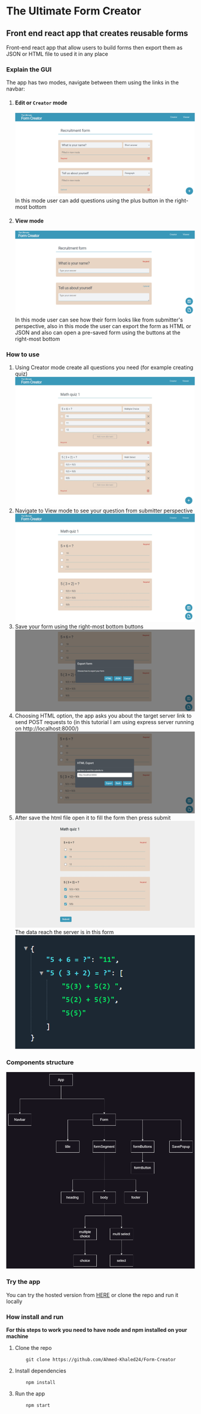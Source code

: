 # The Ultimate Form Creator
## Front end react app that creates reusable forms

Front-end react app that allow users to build forms then export them as JSON or HTML file to used it in any place

### Explain the GUI
The app has two modes, navigate between them using the links in the navbar:   
   1. #### Edit or `Creator` mode
        ![creator-mode](Readme/creator.png)
        In this mode user can add questions using the plus button in the right-most bottom     
   2. #### View mode
        ![view-mode](Readme/view.png)
        In this mode user can see how their form looks like from submitter's perspective, also in this mode the user can export the form as HTML or JSON and also can open a pre-saved form using the buttons at the right-most bottom

### How to use 
1. Using Creator mode create all questions you need (for example creating quiz) ![](Readme/create-quiz.jpeg)
2. Navigate to View mode to see your question from submitter perspective ![](Readme/view-quiz.jpeg)
3. Save your form using the right-most bottom buttons      
 ![](Readme/save-popup.png)
4. Choosing HTML option, the app asks you about the target server link to send POST requests to (in this tutorial I am using express server running on http://localhost:8000/)
![](Readme/html-save-ll.png)
5. After save the html file open it to fill the form then press submit
![](Readme/answer-form.jpeg)
The data reach the server is in this form
![](Readme/data-reach-server.png)

### Components structure
![](Readme/component%20structure.png) 


### Try the app
You can try the hosted version from [HERE](https://ahmed-khaled24.github.io/Form-Creator/) or clone the repo and run it locally

### How install and run
**For this steps to work you need to have node and npm installed on your machine**
1. Clone the repo    
    ``` 
        git clone https://github.com/Ahmed-Khaled24/Form-Creator 
    ```
2. Install dependencies   
    ``` 
        npm install  
    ```
3. Run the app    
    ``` 
        npm start 
    ```

 
   

